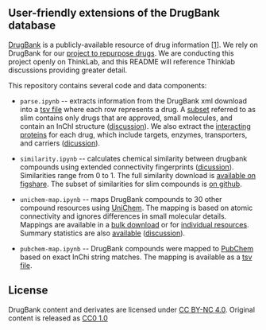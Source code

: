 ## User-friendly extensions of the DrugBank database

[DrugBank](http://www.drugbank.ca/) is a publicly-available resource of drug information [[1](https://doi.org/10.1093/nar/gkt1068)]. We rely on DrugBank for our [project to repurpose drugs](https://doi.org/10.15363/thinklab.4 "Thinklab: Repurposing drugs on a hetnet"). We are conducting this project openly on ThinkLab, and this README will reference Thinklab discussions providing greater detail.

This repository contains several code and data components:

+ `parse.ipynb` -- extracts information from the DrugBank xml download into a [tsv file](data/drugbank.tsv) where each row represents a drug. A [subset](data/drugbank-slim.tsv) referred to as slim contains only drugs that are approved, small molecules, and contain an InChI structure ([discussion](https://doi.org/10.15363/thinklab.d70#192)). We also extract the [interacting proteins](data/proteins.tsv) for each drug, which include targets, enzymes, transporters, and carriers ([dicussion](https://doi.org/10.15363/thinklab.d65)).

+ `similarity.ipynb` -- calculates chemical similarity between drugbank compounds using extended connectivity fingerprints ([dicussion](http://thinklab.com/d/70)). Similarities range from 0 to 1. The full similarity download is [available on figshare](https://doi.org/10.6084/m9.figshare.1418386). The subset of similarities for slim compounds is [on github](data/similarity-slim.tsv.gz).

+ `unichem-map.ipynb` -- maps DrugBank compounds to 30 other compound resources using [UniChem](http://www.ebi.ac.uk/unichem/info/widesearchInfo). The mapping is based on atomic connectivity and ignores differences in small molecular details. Mappings are available in a [bulk download](data/mapping.tsv.gz) or for [individual resources](data/mapping). Summary statistics are also [available](data/mapping-counts.tsv) ([discussion](http://thinklab.com/d/70)).

+ `pubchem-map.ipynb` -- DrugBank compounds were mapped to [PubChem](https://pubchem.ncbi.nlm.nih.gov/search/) based on exact InChi string matches. The mapping is available as a [tsv file](data/pubchem-mapping.tsv).

## License

DrugBank content and derivates are licensed under [CC BY-NC 4.0](https://creativecommons.org/licenses/by-nc/4.0/ "Creative Commons Attribution-NonCommercial 4.0 International"). Original content is released as [CC0 1.0](https://creativecommons.org/publicdomain/zero/1.0/ "CC0 1.0 Universal: Public Domain Dedication")

